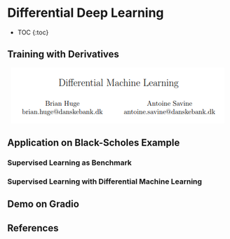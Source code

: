 # Differential Deep Learning

* TOC
{:toc}

## Training with Derivatives

<p align="center">
  <img src="/_posts/imgs/diff_ml_paper.png" />
</p>


## Application on Black-Scholes Example

### Supervised Learning as Benchmark

### Supervised Learning with Differential Machine Learning

## Demo on Gradio

## References